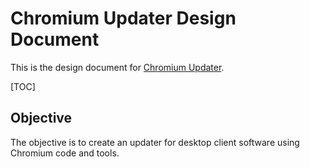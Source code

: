 # Chromium Updater Design Document

This is the design document for [Chromium Updater](https://source.chromium.org/chromium/chromium/src/+/main:chrome/updater/).

[TOC]

## Objective
The objective is to create an updater for desktop client software using Chromium
code and tools.

